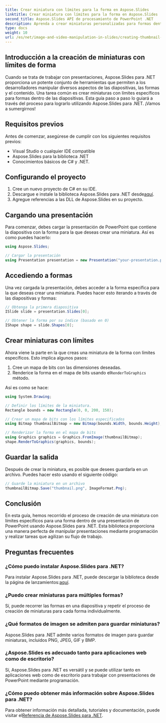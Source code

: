 ```yaml
---
title: Crear miniatura con límites para la forma en Aspose.Slides
linktitle: Crear miniatura con límites para la forma en Aspose.Slides
second_title: Aspose.Slides API de procesamiento de PowerPoint .NET
description: Aprenda a crear miniaturas personalizadas para formas dentro de presentaciones de PowerPoint usando Aspose.Slides para .NET. Esta guía paso a paso proporciona ejemplos de código fuente y cubre la carga de presentaciones, el acceso a formas, la definición de límites de miniaturas, la renderización, el guardado y más.
type: docs
weight: 10
url: /es/net/image-and-video-manipulation-in-slides/creating-thumbnail-bounds-shape/
---
```


## Introducción a la creación de miniaturas con límites de forma

Cuando se trata de trabajar con presentaciones, Aspose.Slides para .NET proporciona un potente conjunto de herramientas que permiten a los desarrolladores manipular diversos aspectos de las diapositivas, las formas y el contenido. Una tarea común es crear miniaturas con límites específicos para formas dentro de las diapositivas. Esta guía paso a paso lo guiará a través del proceso para lograrlo utilizando Aspose.Slides para .NET. ¡Vamos a sumergirnos!

## Requisitos previos

Antes de comenzar, asegúrese de cumplir con los siguientes requisitos previos:

- Visual Studio o cualquier IDE compatible
- Aspose.Slides para la biblioteca .NET
- Conocimientos básicos de C# y .NET.

## Configurando el proyecto

1. Cree un nuevo proyecto de C# en su IDE.
2.  Descargue e instale la biblioteca Aspose.Slides para .NET desde[aquí](https://releases.aspose.com/slides/net/).
3. Agregue referencias a las DLL de Aspose.Slides en su proyecto.

## Cargando una presentación

Para comenzar, debes cargar la presentación de PowerPoint que contiene la diapositiva con la forma para la que deseas crear una miniatura. Así es como puedes hacerlo:

```csharp
using Aspose.Slides;

// Cargar la presentación
using Presentation presentation = new Presentation("your-presentation.pptx");
```

## Accediendo a formas

Una vez cargada la presentación, debes acceder a la forma específica para la que deseas crear una miniatura. Puedes hacer esto iterando a través de las diapositivas y formas:

```csharp
// Obtenga la primera diapositiva
ISlide slide = presentation.Slides[0];

// Obtener la forma por su índice (basado en 0)
IShape shape = slide.Shapes[0];
```

## Crear miniaturas con límites

Ahora viene la parte en la que creas una miniatura de la forma con límites específicos. Esto implica algunos pasos:

1. Cree un mapa de bits con las dimensiones deseadas.
2.  Renderice la forma en el mapa de bits usando el`RenderToGraphics` método.

Así es como se hace:

```csharp
using System.Drawing;

// Definir los límites de la miniatura.
Rectangle bounds = new Rectangle(0, 0, 200, 150);

// Crear un mapa de bits con los límites especificados
using Bitmap thumbnailBitmap = new Bitmap(bounds.Width, bounds.Height);

// Renderizar la forma en el mapa de bits
using Graphics graphics = Graphics.FromImage(thumbnailBitmap);
shape.RenderToGraphics(graphics, bounds);
```

## Guardar la salida

Después de crear la miniatura, es posible que desees guardarla en un archivo. Puedes hacer esto usando el siguiente código:

```csharp
// Guarde la miniatura en un archivo
thumbnailBitmap.Save("thumbnail.png", ImageFormat.Png);
```

## Conclusión

En esta guía, hemos recorrido el proceso de creación de una miniatura con límites específicos para una forma dentro de una presentación de PowerPoint usando Aspose.Slides para .NET. Esta biblioteca proporciona una manera perfecta de manipular presentaciones mediante programación y realizar tareas que agilizan su flujo de trabajo.

## Preguntas frecuentes

### ¿Cómo puedo instalar Aspose.Slides para .NET?

 Para instalar Aspose.Slides para .NET, puede descargar la biblioteca desde la página de lanzamientos:[aquí](https://releases.aspose.com/slides/net/).

### ¿Puedo crear miniaturas para múltiples formas?

Sí, puede recorrer las formas en una diapositiva y repetir el proceso de creación de miniaturas para cada forma individualmente.

### ¿Qué formatos de imagen se admiten para guardar miniaturas?

Aspose.Slides para .NET admite varios formatos de imagen para guardar miniaturas, incluidos PNG, JPEG, GIF y BMP.

### ¿Aspose.Slides es adecuado tanto para aplicaciones web como de escritorio?

Sí, Aspose.Slides para .NET es versátil y se puede utilizar tanto en aplicaciones web como de escritorio para trabajar con presentaciones de PowerPoint mediante programación.

### ¿Cómo puedo obtener más información sobre Aspose.Slides para .NET?

 Para obtener información más detallada, tutoriales y documentación, puede visitar el[Referencia de Aspose.Slides para .NET](https://reference.aspose.com/slides/net/).